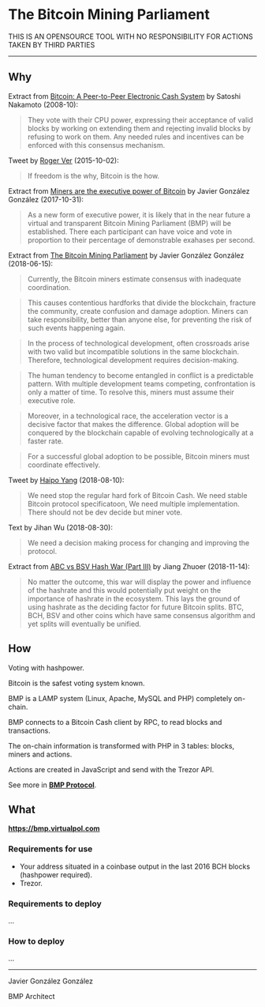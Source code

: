 # The Bitcoin Mining Parliament

THIS IS AN OPENSOURCE TOOL WITH NO RESPONSIBILITY FOR ACTIONS TAKEN BY THIRD PARTIES

------

## Why

Extract from [Bitcoin: A Peer-to-Peer Electronic Cash System](https://www.bitcoin.com/bitcoin.pdf) by Satoshi Nakamoto (2008-10):

> They vote with their CPU power, expressing their acceptance of
valid blocks by working on extending them and rejecting invalid blocks by refusing to work on
them. Any needed rules and incentives can be enforced with this consensus mechanism.

Tweet by [Roger Ver](https://twitter.com/rogerkver/status/649991677721972736) (2015-10-02):

> If freedom is the why,  Bitcoin is the how.

Extract from [Miners are the executive power of Bitcoin](https://virtualpol.com/Miners_are_the_executive_power_of_Bitcoin_EN.pdf) by Javier González González (2017-10-31):

> As a new form of executive power, it is likely that in the near future a virtual and transparent
Bitcoin Mining Parliament (BMP) will be established. There each participant can have voice
and vote in proportion to their percentage of demonstrable exahases per second.

Extract from [The Bitcoin Mining Parliament](https://virtualpol.com/BMP_EN.pdf) by Javier González González (2018-06-15):

> Currently, the Bitcoin miners estimate consensus with inadequate coordination.

> This causes contentious hardforks that divide the blockchain, fracture the community, create
confusion and damage adoption. Miners can take responsibility, better than anyone else, for
preventing the risk of such events happening again.

> In the process of technological development, often crossroads arise with two valid but
incompatible solutions in the same blockchain. Therefore, technological development
requires decision-making.

> The human tendency to become entangled in conflict is a predictable pattern. With multiple
development teams competing, confrontation is only a matter of time. To resolve this, miners
must assume their executive role.

> Moreover, in a technological race, the acceleration vector is a decisive factor that makes the
difference. Global adoption will be conquered by the blockchain capable of evolving
technologically at a faster rate.

> For a successful global adoption to be possible, Bitcoin miners must coordinate effectively.

Tweet by [Haipo Yang](https://twitter.com/yhaiyang/status/1027914585607626752) (2018-08-10):

> We need stop the regular hard fork of Bitcoin Cash. We need stable Bitcoin protocol specificatoon, We need multiple implementation. There should not be dev decide but miner vote.

Text by Jihan Wu (2018-08-30):

> We need a decision making process for changing and improving the protocol.

Extract from [ABC vs BSV Hash War (Part III)](https://medium.com/@jiangzhuoer/abc-vs-bsv-hash-war-part-iii-the-war-of-the-hash-power-45fef8010467) by Jiang Zhuoer (2018-11-14):

> No matter the outcome, this war will display the power and influence of the hashrate and this would potentially put weight on the importance of hashrate in the ecosystem. This lays the ground of using hashrate as the deciding factor for future Bitcoin splits. BTC, BCH, BSV and other coins which have same consensus algorithm and yet splits will eventually be unified.


## How

Voting with hashpower.

Bitcoin is the safest voting system known.

BMP is a LAMP system (Linux, Apache, MySQL and PHP) completely on-chain.

BMP connects to a Bitcoin Cash client by RPC, to read blocks and transactions. 

The on-chain information is transformed with PHP in 3 tables: blocks, miners and actions.

Actions are created in JavaScript and send with the Trezor API.

See more in [**BMP Protocol**](https://bmp.virtualpol.com/protocol).

## What

**https://bmp.virtualpol.com**

### Requirements for use

* Your address situated in a coinbase output in the last 2016 BCH blocks (hashpower required).
* Trezor.

### Requirements to deploy

...

### How to deploy

...

---------

Javier González González

BMP Architect
